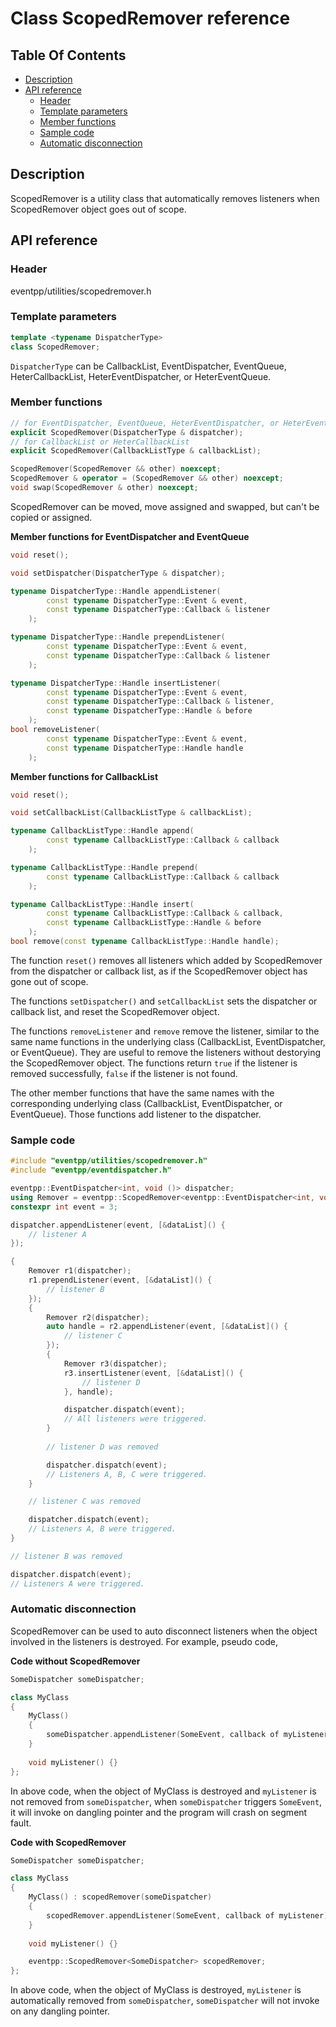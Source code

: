 # Class ScopedRemover reference

<!--begintoc-->
## Table Of Contents

* [Description](#a2_1)
* [API reference](#a2_2)
  * [Header](#a3_1)
  * [Template parameters](#a3_2)
  * [Member functions](#a3_3)
  * [Sample code](#a3_4)
  * [Automatic disconnection](#a3_5)
<!--endtoc-->

<a id="a2_1"></a>
## Description

ScopedRemover is a utility class that automatically removes listeners when ScopedRemover object goes out of scope.  

<a id="a2_2"></a>
## API reference

<a id="a3_1"></a>
### Header

eventpp/utilities/scopedremover.h

<a id="a3_2"></a>
### Template parameters

```c++
template <typename DispatcherType>
class ScopedRemover;
```

`DispatcherType` can be CallbackList, EventDispatcher, EventQueue, HeterCallbackList, HeterEventDispatcher, or HeterEventQueue.

<a id="a3_3"></a>
### Member functions

```c++
// for EventDispatcher, EventQueue, HeterEventDispatcher, or HeterEventQueue
explicit ScopedRemover(DispatcherType & dispatcher);
// for CallbackList or HeterCallbackList
explicit ScopedRemover(CallbackListType & callbackList);

ScopedRemover(ScopedRemover && other) noexcept;
ScopedRemover & operator = (ScopedRemover && other) noexcept;
void swap(ScopedRemover & other) noexcept;
```

ScopedRemover can be moved, move assigned and swapped, but can't be copied or assigned.

**Member functions for EventDispatcher and EventQueue**
```c++
void reset();

void setDispatcher(DispatcherType & dispatcher);

typename DispatcherType::Handle appendListener(
        const typename DispatcherType::Event & event,
        const typename DispatcherType::Callback & listener
    );

typename DispatcherType::Handle prependListener(
        const typename DispatcherType::Event & event,
        const typename DispatcherType::Callback & listener
    );

typename DispatcherType::Handle insertListener(
        const typename DispatcherType::Event & event,
        const typename DispatcherType::Callback & listener,
        const typename DispatcherType::Handle & before
    );
bool removeListener(
        const typename DispatcherType::Event & event,
        const typename DispatcherType::Handle handle
    );
```

**Member functions for CallbackList**
```c++
void reset();

void setCallbackList(CallbackListType & callbackList);

typename CallbackListType::Handle append(
        const typename CallbackListType::Callback & callback
    );

typename CallbackListType::Handle prepend(
        const typename CallbackListType::Callback & callback
    );

typename CallbackListType::Handle insert(
        const typename CallbackListType::Callback & callback,
        const typename CallbackListType::Handle & before
    );
bool remove(const typename CallbackListType::Handle handle);
```

The function `reset()` removes all listeners which added by ScopedRemover from the dispatcher or callback list, as if the ScopedRemover object has gone out of scope.  

The functions `setDispatcher()` and `setCallbackList` sets the dispatcher or callback list, and reset the ScopedRemover object.  

The functions `removeListener` and `remove` remove the listener, similar to the same name functions in the underlying class (CallbackList, EventDispatcher, or EventQueue). They are useful to remove the listeners without destorying the ScopedRemover object. The functions return `true` if the listener is removed successfully, `false` if the listener is not found.  

The other member functions that have the same names with the corresponding underlying class (CallbackList, EventDispatcher, or EventQueue). Those functions add listener to the dispatcher.  

<a id="a3_4"></a>
### Sample code

```c++
#include "eventpp/utilities/scopedremover.h"
#include "eventpp/eventdispatcher.h"

eventpp::EventDispatcher<int, void ()> dispatcher;
using Remover = eventpp::ScopedRemover<eventpp::EventDispatcher<int, void ()> >;
constexpr int event = 3;

dispatcher.appendListener(event, [&dataList]() {
    // listener A
});

{
    Remover r1(dispatcher);
    r1.prependListener(event, [&dataList]() {
        // listener B
    });
    {
        Remover r2(dispatcher);
        auto handle = r2.appendListener(event, [&dataList]() {
            // listener C
        });
        {
            Remover r3(dispatcher);
            r3.insertListener(event, [&dataList]() {
                // listener D
            }, handle);

            dispatcher.dispatch(event);
            // All listeners were triggered.
        }
        
        // listener D was removed

        dispatcher.dispatch(event);
        // Listeners A, B, C were triggered.
    }

    // listener C was removed

    dispatcher.dispatch(event);
    // Listeners A, B were triggered.
}

// listener B was removed

dispatcher.dispatch(event);
// Listeners A were triggered.

```

<a id="a3_5"></a>
### Automatic disconnection

ScopedRemover can be used to auto disconnect listeners when the object involved in the listeners is destroyed. For example, pseudo code,  

**Code without ScopedRemover**  

```c++
SomeDispatcher someDispatcher;

class MyClass
{
    MyClass()
    {
        someDispatcher.appendListener(SomeEvent, callback of myListener);
    }
    
    void myListener() {}
};
```

In above code, when the object of MyClass is destroyed and `myListener` is not removed from `someDispatcher`, when `someDispatcher` triggers `SomeEvent`, it will invoke on dangling pointer and the program will crash on segment fault.

**Code with ScopedRemover**  

```c++
SomeDispatcher someDispatcher;

class MyClass
{
    MyClass() : scopedRemover(someDispatcher)
    {
        scopedRemover.appendListener(SomeEvent, callback of myListener);
    }
    
    void myListener() {}

    eventpp::ScopedRemover<SomeDispatcher> scopedRemover;
};
```

In above code, when the object of MyClass is destroyed, `myListener` is automatically removed from `someDispatcher`, `someDispatcher` will not invoke on any dangling pointer.
